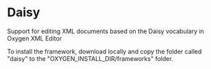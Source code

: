Daisy
=====

Support for editing XML documents based on the Daisy vocabulary in Oxygen XML Editor

To install the framework, download locally and copy the folder called "daisy" to the "OXYGEN_INSTALL_DIR/frameworks" folder.
